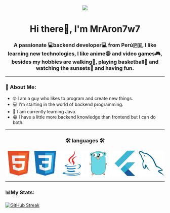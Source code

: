 <div id="header" align="center">
  <img src="https://avatars.githubusercontent.com/u/112115984?v=4" width="200"/>
  <h1 align="center">Hi there👋, I'm MrAron7w7</h1>
  <h3 align="center">A passionate 💻backend developer💻 from Perú🇵🇪, I like learning new technologies, I like anime😁 and video games🎮, besides my hobbies are walking🚶, playing basketball🏀 and watching the sunsets🌄 and having fun.</h3>

</div>
<hr>

### 🤵 About Me:
- 🤓 I am a guy who likes to program and create new things.
- 💻 I'm starting in the world of backend programming.
- 📝 I am currently learning Java.
- 😁 I have a little more backend knowledge than frontend but I can do both.

<hr>
<div align="center">
  <h3><b>🛠️ languages 🛠️</b></h3>
  <div>
    <img src="https://github.com/devicons/devicon/blob/master/icons/html5/html5-original.svg" title="HTML5" alt="HTML" width="80" height="80"/&nbsp>
    <img src="https://github.com/devicons/devicon/blob/master/icons/css3/css3-original.svg" title="CSS3" alt="CSS" width="80" height="80"/&nbsp>
    <img src="https://github.com/devicons/devicon/blob/master/icons/java/java-original.svg" title="JAVA" alt="JAVA" width="80" height="80"/&nbsp>
    <img src="https://github.com/devicons/devicon/blob/master/icons/go/go-original.svg" title="GO" alt="GO" width="80" height="80"/&nbsp>
    <img src="https://github.com/devicons/devicon/blob/master/icons/flutter/flutter-original.svg" title="FLUTTER" alt="FLUTTER" width="80" height="80"/&nbsp>
    <img src="https://github.com/devicons/devicon/blob/master/icons/mysql/mysql-plain.svg" title="MYSQL" alt="MYSQL" width="80" height="80"/&nbsp>
  </div>
</div>

<hr>

### 📊My Stats:

[![GitHub Streak](http://github-readme-streak-stats.herokuapp.com?user=MrAron7w7&theme=gruvbox-duo&hide_border=true&locale=es&date_format=j%20M%5B%20Y%5D&mode=weekly&card_width=800)](https://git.io/streak-stats)


